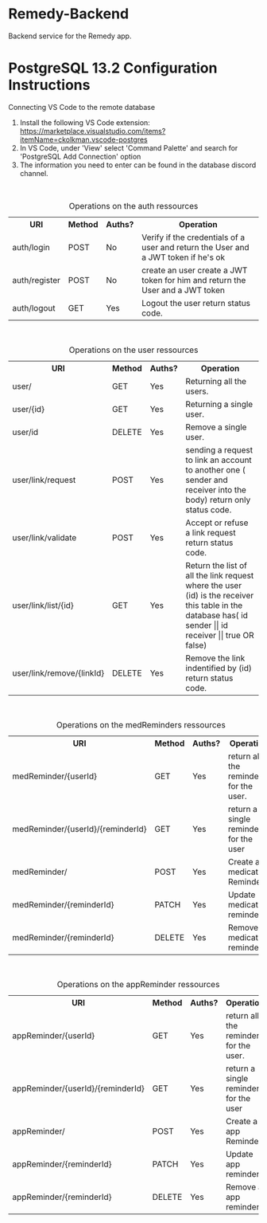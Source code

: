 # Remedy-Backend
Backend service for the Remedy app.

# PostgreSQL 13.2 Configuration Instructions

Connecting VS Code to the remote database
  1. Install the following VS Code extension: https://marketplace.visualstudio.com/items?itemName=ckolkman.vscode-postgres
  2. In VS Code, under 'View' select 'Command Palette' and search for 'PostgreSQL Add Connection' option
  3. The information you need to enter can be found in the database discord channel.


<br>
<table style="caption-side: top">
<caption>Operations on the auth ressources </caption>
<tr>
    <th>URI</th>
    <th>Method</th>
    <th>Auths?</th>
    <th>Operation</th>
</tr>


<tr>
    <td>auth/login</td>
    <td>POST</td>
    <td>No</td>
    <td>
    Verify if the credentials of a user  and return the User and a JWT token if he's ok
    </td>
</tr>
<tr>
    <td>auth/register</td>
    <td>POST</td>
    <td>No</td>
    <td>
    create an user create a JWT token for him and return the User and a JWT token
    </td>
</tr>
<tr>
    <td>auth/logout</td>
    <td>GET</td>
    <td>Yes</td>
    <td>
        Logout the user return status code.
    </td>
</tr>
</table>


<br>
<table style="caption-side: top">
<caption>Operations on the user ressources </caption>
<tr>
    <th>URI</th>
    <th>Method</th>
    <th>Auths?</th>
    <th>Operation</th>
</tr>
<tr>
    <td>user/</td>
    <td>GET</td>
    <td>Yes</td>
    <td>
        Returning all the users.
    </td>
</tr>
<tr>
    <td>user/{id}</td>
    <td>GET</td>
    <td>Yes</td>
    <td>
        Returning a single user.
    </td>
</tr>
<tr>
    <td>user/id</td>
    <td>DELETE</td>
    <td>Yes</td>
    <td>
        Remove a single user.
    </td>
</tr>
<tr>
    <td>user/link/request</td>
    <td>POST</td>
    <td>Yes</td>
    <td>
        sending a request to link an account to another one ( sender and receiver into the body) return only status code.
    </td>
</tr>
<tr>
    <td>user/link/validate</td>
    <td>POST</td>
    <td>Yes</td>
    <td>
        Accept or refuse a link request  return status code.
    </td>
</tr>
<tr>
    <td>user/link/list/{id}</td>
    <td>GET</td>
    <td>Yes</td>
    <td>
        Return the list of all the link request where the user (id) is the receiver this table in the database has( id sender || id receiver || true OR false)  
    </td>
</tr>
<tr>
    <td>user/link/remove/{linkId}</td>
    <td>DELETE</td>
    <td>Yes</td>
    <td>
        Remove the link  indentified by (id) return status code. 
    </td>
</tr>
</table>

<br>
<table style="caption-side: top">
<caption>Operations on the medReminders ressources </caption>
<tr>
    <th>URI</th>
    <th>Method</th>
    <th>Auths?</th>
    <th>Operation</th>
</tr>
<tr>
    <td>medReminder/{userId}</td>
    <td>GET</td>
    <td>Yes</td>
    <td>
        return all the reminders for the user.
    </td>
</tr>
<tr>
    <td>medReminder/{userId}/{reminderId}</td>
    <td>GET</td>
    <td>Yes</td>
    <td>
        return a single reminders for the user
    </td>
</tr>
<tr>
    <td>medReminder/</td>
    <td>POST</td>
    <td>Yes</td>
    <td>
     Create a medication Reminder.
    </td>
</tr>
<tr>
    <td>medReminder/{reminderId}</td>
    <td>PATCH</td>
    <td>Yes</td>
    <td>
    Update medication reminder.
    </td>
</tr>
<tr>
    <td>medReminder/{reminderId}</td>
    <td>DELETE</td>
    <td>Yes</td>
    <td>
        Remove a medication reminder.
    </td>
</tr>
</table>


<br>
<table style="caption-side: top">
<caption>Operations on the appReminder ressources </caption>
<tr>
    <th>URI</th>
    <th>Method</th>
    <th>Auths?</th>
    <th>Operation</th>
</tr>
<tr>
    <td>appReminder/{userId}</td>
    <td>GET</td>
    <td>Yes</td>
    <td>
        return all the reminders for the user.
    </td>
</tr>
<tr>
    <td>appReminder/{userId}/{reminderId}</td>
    <td>GET</td>
    <td>Yes</td>
    <td>
        return a single reminders for the user
    </td>
</tr>
<tr>
    <td>appReminder/</td>
    <td>POST</td>
    <td>Yes</td>
    <td>
     Create a app Reminder.
    </td>
</tr>
<tr>
    <td>appReminder/{reminderId}</td>
    <td>PATCH</td>
    <td>Yes</td>
    <td>
    Update app reminder.
    </td>
</tr>
<tr>
    <td>appReminder/{reminderId}</td>
    <td>DELETE</td>
    <td>Yes</td>
    <td>
        Remove a app reminder.
    </td>
</tr>
</table>



